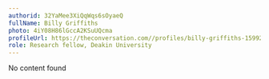 ```yaml
---
authorid: 32YaMee3XiQqWqs6sOyaeQ
fullName: Billy Griffiths
photo: 4iY08H86lGccA2KSuUQcma
profileUrl: https://theconversation.com//profiles/billy-griffiths-15992
role: Research fellow, Deakin University
---
```

No content found